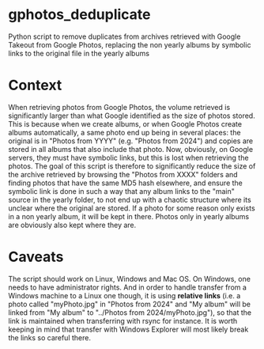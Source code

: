 # gphotos_deduplicate
Python script to remove duplicates from archives retrieved with Google Takeout from Google Photos, replacing the non yearly albums by symbolic links to the original file in the yearly albums

# Context
When retrieving photos from Google Photos, the volume retrieved is significantly larger than what Google identified as the size of photos stored. This is because when we create albums, or when Google Photos create albums automatically, a same photo end up being in several places: the original is in "Photos from YYYY" (e.g. "Photos from 2024") and copies are stored in all albums that also include that photo. Now, obviously, on Google servers, they must have symbolic links, but this is lost when retrieving the photos.
The goal of this script is therefore to significantly reduce the size of the archive retrieved by browsing the "Photos from XXXX" folders and finding photos that have the same MD5 hash elsewhere, and ensure the symbolic link is done in such a way that any album links to the "main" source in the yearly folder, to not end up with a chaotic structure where its unclear where the original are stored. If a photo for some reason only exists in a non yearly album, it will be kept in there. Photos only in yearly albums are obviously also kept where they are.

# Caveats
The script should work on Linux, Windows and Mac OS. On Windows, one needs to have administrator rights. And in order to handle transfer from a Windows machine to a Linux one though, it is using **relative links** (i.e. a photo called "myPhoto.jpg" in "Photos from 2024" and "My album" will be linked from "My album" to "../Photos from 2024/myPhoto.jpg"), so that the link is maintained when transferring with rsync for instance. It is worth keeping in mind that transfer with Windows Explorer will most likely break the links so careful there.
